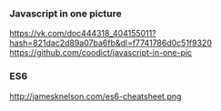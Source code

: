 ### Javascript in one picture
https://vk.com/doc444318_404155011?hash=821dac2d89a07ba6fb&dl=f7741786d0c51f9320
https://github.com/coodict/javascript-in-one-pic

### ES6 
http://jamesknelson.com/es6-cheatsheet.png
